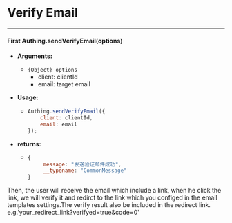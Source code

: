 # Verify Email

----------

#### First Authing.sendVerifyEmail(options)

- **Arguments:**

  - ```{Object} options```
    - client: clientId
    - email: target email

- **Usage:**

  - ``` javascript
	Authing.sendVerifyEmail({
		client: clientId,
		email: email
	});
  	```

- **returns:**

  - ``` javascript
	{
         message: "发送验证邮件成功", 
         __typename: "CommonMessage"
    }
    ```

Then, the user will receive the email which include a link, when he click the link, we will verify it and redirct to the link which you configed in the email templates settings.The verify result also be included in the redirect link. e.g.'your_redirect_link?verifyed=true&code=0'